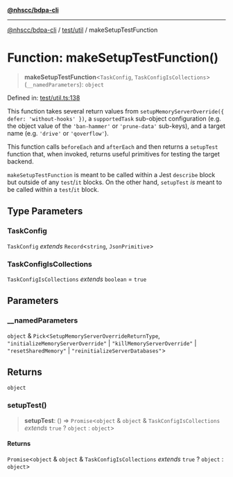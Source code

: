 [**@nhscc/bdpa-cli**](../../../README.md)

***

[@nhscc/bdpa-cli](../../../README.md) / [test/util](../README.md) / makeSetupTestFunction

# Function: makeSetupTestFunction()

> **makeSetupTestFunction**\<`TaskConfig`, `TaskConfigIsCollections`\>(`__namedParameters`): `object`

Defined in: [test/util.ts:138](https://github.com/nhscc/bdpa-cli/blob/c94db553ec39d857ac60551d2e8f859ed5e499b8/test/util.ts#L138)

This function takes several return values from `setupMemoryServerOverride({
defer: 'without-hooks' })`, a `supportedTask` sub-object configuration (e.g.
the object value of the `'ban-hammer'` or `'prune-data'` sub-keys), and a
target name (e.g. `'drive'` or `'qoverflow'`).

This function calls `beforeEach` and `afterEach` and then returns a
`setupTest` function that, when invoked, returns useful primitives for
testing the target backend.

`makeSetupTestFunction` is meant to be called within a Jest `describe` block
but outside of any `test`/`it` blocks. On the other hand, `setupTest` _is_
meant to be called within a `test`/`it` block.

## Type Parameters

### TaskConfig

`TaskConfig` *extends* `Record`\<`string`, `JsonPrimitive`\>

### TaskConfigIsCollections

`TaskConfigIsCollections` *extends* `boolean` = `true`

## Parameters

### \_\_namedParameters

`object` & `Pick`\<`SetupMemoryServerOverrideReturnType`, `"initializeMemoryServerOverride"` \| `"killMemoryServerOverride"` \| `"resetSharedMemory"` \| `"reinitializeServerDatabases"`\>

## Returns

`object`

### setupTest()

> **setupTest**: () => `Promise`\<`object` & `object` & `TaskConfigIsCollections` *extends* `true` ? `object` : `object`\>

#### Returns

`Promise`\<`object` & `object` & `TaskConfigIsCollections` *extends* `true` ? `object` : `object`\>

